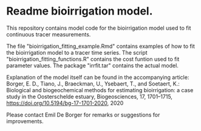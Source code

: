 # Readme bioirrigation model.

This repository contains model code for the bioirrigation model used to fit continuous tracer measurements.

The file "bioirrigation_fitting_example.Rmd" contains examples of how to fit the bioirrigation model to a tracer time series.
The script "bioirrigation_fitting_functions.R" contains the cost funtion used to fit parameter values.
The package "irrfit.tar" contains the actual model.

Explanation of the model itself can be found in the accompanying article:
Borger, E. D., Tiano, J., Braeckman, U., Ysebaert, T., and Soetaert, K.: Biological and biogeochemical methods for estimating bioirrigation: a case study in the Oosterschelde estuary, Biogeosciences, 17, 1701–1715, https://doi.org/10.5194/bg-17-1701-2020, 2020

Please contact Emil De Borger for remarks or suggestions for improvements.
